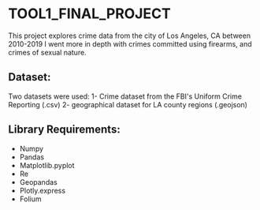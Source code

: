 # TOOL1_FINAL_PROJECT

This project explores crime data from the city of Los Angeles, CA between 2010-2019
I went more in depth with crimes committed using firearms, and crimes of sexual nature.

## Dataset:
Two datasets were used:
1- Crime dataset from the FBI's Uniform Crime Reporting (.csv)
2- geographical dataset for LA county regions (.geojson)

## Library Requirements:
- Numpy
- Pandas
- Matplotlib.pyplot
- Re
- Geopandas
- Plotly.express
- Folium

